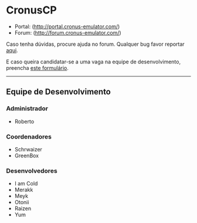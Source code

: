 CronusCP
===============

* Portal: (http://portal.cronus-emulator.com/)
* Forum: (http://forum.cronus-emulator.com/)

Caso tenha dúvidas, procure ajuda no forum. Qualquer bug favor reportar [aqui](http://forum.cronus-emulator.com/trackdown).

E caso queira candidatar-se a uma vaga na equipe de desenvolvimento, preencha [este formulário](http://forum.cronus-emulator.com/index.php?app=contato).

--------------

Equipe de Desenvolvimento
------
### Administrador
- Roberto

### Coordenadores
- Schrwaizer
- GreenBox

### Desenvolvedores
- I am Cold
- Merakk
- Meyk
- Otonii
- Raizen
- Yum
